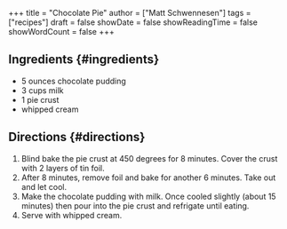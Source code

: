 +++
title = "Chocolate Pie"
author = ["Matt Schwennesen"]
tags = ["recipes"]
draft = false
showDate = false
showReadingTime = false
showWordCount = false
+++

## Ingredients {#ingredients}

-   5 ounces chocolate pudding
-   3 cups milk
-   1 pie crust
-   whipped cream


## Directions {#directions}

1.  Blind bake the pie crust at 450 degrees for 8 minutes. Cover the crust with 2
    layers of tin foil.
2.  After 8 minutes, remove foil and bake for another 6 minutes. Take out and let
    cool.
3.  Make the chocolate pudding with milk. Once cooled slightly (about 15 minutes)
    then pour into the pie crust and refrigate until eating.
4.  Serve with whipped cream.
